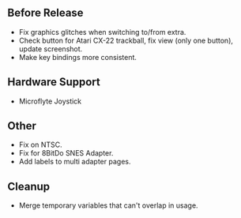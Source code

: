 ## Before Release

- Fix graphics glitches when switching to/from extra.
- Check button for Atari CX-22 trackball, fix view (only one button), update screenshot.
- Make key bindings more consistent.

## Hardware Support

- Microflyte Joystick


## Other

- Fix on NTSC.
- Fix for 8BitDo SNES Adapter.
- Add labels to multi adapter pages.


## Cleanup

- Merge temporary variables that can't overlap in usage.
